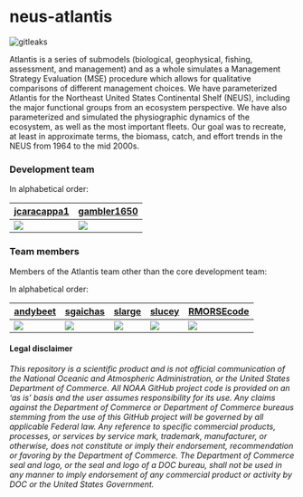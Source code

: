 
<!-- README.md is generated from README.Rmd. Please edit that file -->

# neus-atlantis

<!-- badges: start -->
![gitleaks](https://github.com/NOAA-EDAB/neus-atlantis/workflows/gitleaks/badge.svg)
<!-- badges: end -->

Atlantis is a series of submodels (biological, geophysical, fishing,
assessment, and management) and as a whole simulates a Management
Strategy Evaluation (MSE) procedure which allows for qualitative
comparisons of different management choices. We have parameterized
Atlantis for the Northeast United States Continental Shelf (NEUS),
including the major functional groups from an ecosystem perspective. We
have also parameterized and simulated the physiographic dynamics of the
ecosystem, as well as the most important fleets. Our goal was to
recreate, at least in approximate terms, the biomass, catch, and effort
trends in the NEUS from 1964 to the mid
2000s.

### Development team

In alphabetical order:

| [jcaracappa1](https://github.com/jcaracappa1)                                                      | [gambler1650](https://github.com/gambler1650)                                                     |
| -------------------------------------------------------------------------------------------------- | ------------------------------------------------------------------------------------------------- |
| [![](https://avatars1.githubusercontent.com/u/57966543?s=100&v=4)](https://github.com/jcaracappa1) | [![](https://avatars1.githubusercontent.com/u/5949383?s=100&v=4)](https://github.com/gambler1650) |

### Team members

Members of the Atlantis team other than the core development team:

In alphabetical order:

| [andybeet](https://github.com/andybeet)                                                         | [sgaichas](https://github.com/sgaichas)                                                        | [slarge](https://github.com/slarge)                                                          | [slucey](https://github.com/slucey)                                                          | [RMORSEcode](https://github.com/RMORSEcode)                                                       |
| ----------------------------------------------------------------------------------------------- | ---------------------------------------------------------------------------------------------- | -------------------------------------------------------------------------------------------- | -------------------------------------------------------------------------------------------- | ------------------------------------------------------------------------------------------------- |
| [![](https://avatars1.githubusercontent.com/u/22455149?s=100&v=4)](https://github.com/andybeet) | [![](https://avatars1.githubusercontent.com/u/8172302?s=100&v=4)](https://github.com/sgaichas) | [![](https://avatars1.githubusercontent.com/u/5000131?s=100&v=4)](https://github.com/slarge) | [![](https://avatars1.githubusercontent.com/u/5578254?s=100&v=4)](https://github.com/slucey) | [![](https://avatars1.githubusercontent.com/u/10620840?s=100&v=4)](https://github.com/RMORSEcode) |

#### Legal disclaimer

*This repository is a scientific product and is not official
communication of the National Oceanic and Atmospheric Administration, or
the United States Department of Commerce. All NOAA GitHub project code
is provided on an ‘as is’ basis and the user assumes responsibility for
its use. Any claims against the Department of Commerce or Department of
Commerce bureaus stemming from the use of this GitHub project will be
governed by all applicable Federal law. Any reference to specific
commercial products, processes, or services by service mark, trademark,
manufacturer, or otherwise, does not constitute or imply their
endorsement, recommendation or favoring by the Department of Commerce.
The Department of Commerce seal and logo, or the seal and logo of a DOC
bureau, shall not be used in any manner to imply endorsement of any
commercial product or activity by DOC or the United States Government.*
